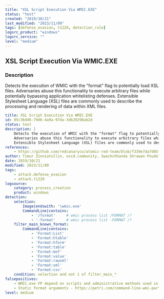 ```yaml
---
title: "XSL Script Execution Via WMIC.EXE"
status: "test"
created: "2019/10/21"
last_modified: "2023/11/09"
tags: [defense_evasion, t1220, detection_rule]
logsrc_product: "windows"
logsrc_service: ""
level: "medium"
---
```


## XSL Script Execution Via WMIC.EXE

### Description

Detects the execution of WMIC with the "format" flag to potentially load XSL files.
Adversaries abuse this functionality to execute arbitrary files while potentially bypassing application whitelisting defenses.
Extensible Stylesheet Language (XSL) files are commonly used to describe the processing and rendering of data within XML files.


```yml
title: XSL Script Execution Via WMIC.EXE
id: 05c36dd6-79d6-4a9a-97da-3db20298ab2d
status: test
description: |
    Detects the execution of WMIC with the "format" flag to potentially load XSL files.
    Adversaries abuse this functionality to execute arbitrary files while potentially bypassing application whitelisting defenses.
    Extensible Stylesheet Language (XSL) files are commonly used to describe the processing and rendering of data within XML files.
references:
    - https://github.com/redcanaryco/atomic-red-team/blob/f339e7da7d05f6057fdfcdd3742bfcf365fee2a9/atomics/T1220/T1220.md
author: Timur Zinniatullin, oscd.community, Swachchhanda Shrawan Poudel
date: 2019/10/21
modified: 2023/11/09
tags:
    - attack.defense_evasion
    - attack.t1220
logsource:
    category: process_creation
    product: windows
detection:
    selection:
        Image|endswith: '\wmic.exe'
        CommandLine|contains:
            - '/format'     # wmic process list /FORMAT /?
            - '-format'     # wmic process list -FORMAT /?
    filter_main_known_format:
        CommandLine|contains:
            - 'Format:List'
            - 'Format:htable'
            - 'Format:hform'
            - 'Format:table'
            - 'Format:mof'
            - 'Format:value'
            - 'Format:rawxml'
            - 'Format:xml'
            - 'Format:csv'
    condition: selection and not 1 of filter_main_*
falsepositives:
    - WMIC.exe FP depend on scripts and administrative methods used in the monitored environment.
    - Static format arguments - https://petri.com/command-line-wmi-part-3
level: medium

```
